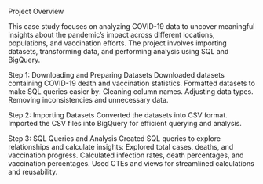 Project Overview

This case study focuses on analyzing COVID-19 data to uncover meaningful insights about the pandemic’s impact across different locations, populations, and vaccination efforts. The project involves importing datasets, transforming data, and performing analysis using SQL and BigQuery.


Step 1: Downloading and Preparing Datasets
Downloaded datasets containing COVID-19 death and vaccination statistics.
Formatted datasets to make SQL queries easier by:
Cleaning column names.
Adjusting data types.
Removing inconsistencies and unnecessary data.

Step 2: Importing Datasets
Converted the datasets into CSV format.
Imported the CSV files into BigQuery for efficient querying and analysis.

Step 3: SQL Queries and Analysis
Created SQL queries to explore relationships and calculate insights:
Explored total cases, deaths, and vaccination progress.
Calculated infection rates, death percentages, and vaccination percentages.
Used CTEs and views for streamlined calculations and reusability.
